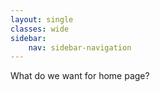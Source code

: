 ```yaml
---
layout: single
classes: wide
sidebar:
    nav: sidebar-navigation
---
```


What do we want for home page?
